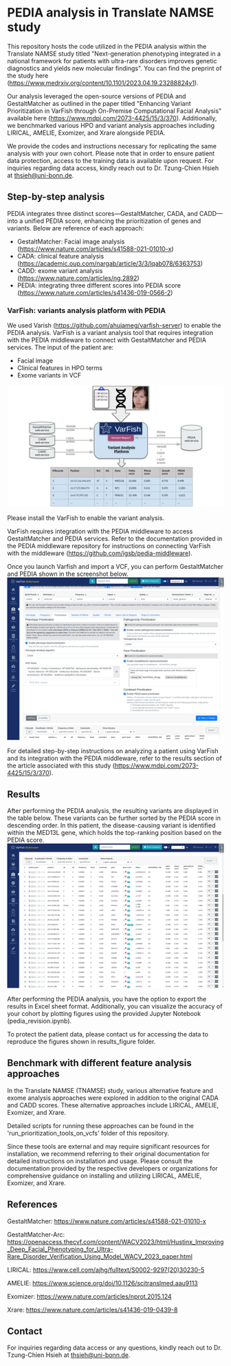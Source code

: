 # PEDIA analysis in Translate NAMSE study

This repository hosts the code utilized in the PEDIA analysis within the Translate NAMSE study titled 
"Next-generation phenotyping integrated in a national framework for patients with ultra-rare disorders improves genetic diagnostics and yields new molecular findings".
You can find the preprint of the study here (https://www.medrxiv.org/content/10.1101/2023.04.19.23288824v1).

Our analysis leveraged the open-source versions of PEDIA and GestaltMatcher as outlined in the paper titled 
"Enhancing Variant Prioritization in VarFish through On-Premise Computational Facial Analysis" available here
(https://www.mdpi.com/2073-4425/15/3/370). 
Additionally, we benchmarked various HPO and variant analysis approaches including LIRICAL, AMELIE, Exomizer, and Xrare alongside PEDIA.

We provide the codes and instructions necessary for replicating the same analysis with your own cohort.
Please note that in order to ensure patient data protection, access to the training data is available upon request.
For inquiries regarding data access, kindly reach out to Dr. Tzung-Chien Hsieh at thsieh@uni-bonn.de.

## Step-by-step analysis
PEDIA integrates three distinct scores—GestaltMatcher, CADA, and CADD—into a unified PEDIA score, enhancing the prioritization of genes and variants.
Below are reference of each approach:
* GestaltMatcher: Facial image analysis (https://www.nature.com/articles/s41588-021-01010-x)
* CADA: clinical feature analysis (https://academic.oup.com/nargab/article/3/3/lqab078/6363753)
* CADD: exome variant analysis (https://www.nature.com/articles/ng.2892)
* PEDIA: integrating three different scores into PEDIA score (https://www.nature.com/articles/s41436-019-0566-2)

### VarFish: variants analysis platform with PEDIA
We used Varish (https://github.com/ahujameg/varfish-server) to enable the PEDIA analysis.
VarFish is a variant analysis tool that requires integration with the PEDIA middleware to connect with GestaltMatcher and PEDIA services.
The input of the patient are:
* Facial image
* Clinical features in HPO terms
* Exome variants in VCF

![VarFish](https://github.com/igsb/PEDIA-TNAMSE/blob/main/image/Enhancing_applicability_of_PEDIA.svg)

Please install the VarFish to enable the variant analysis.

VarFish requires integration with the PEDIA middleware to access GestaltMatcher and PEDIA services.
Refer to the documentation provided in the PEDIA middleware repository for instructions on connecting VarFish with the middleware 
(https://github.com/igsb/pedia-middleware).

Once you launch Varfish and import a VCF, you can perform GestaltMatcher and PEDIA shown in the screenshot below.
![PEDIA](https://github.com/igsb/PEDIA-TNAMSE/blob/main/image/GM-Varifish.png)

For detailed step-by-step instructions on analyzing a patient using VarFish and its integration with the PEDIA middleware, refer to the results section of the article associated with this study 
(https://www.mdpi.com/2073-4425/15/3/370).

## Results
After performing the PEDIA analysis, the resulting variants are displayed in the table below.
These variants can be further sorted by the PEDIA score in descending order.
In this patient, the disease-causing variant is identified within the MED13L gene, which holds the top-ranking position based on the PEDIA score.
![results](https://github.com/igsb/PEDIA-TNAMSE/blob/main/image/result_table.png)

After performing the PEDIA analysis, you have the option to export the results in Excel sheet format. Additionally, you can visualize the accuracy of your cohort by plotting figures using the provided Jupyter Notebook (pedia_revision.ipynb).

To protect the patient data, please contact us for accessing the data to reproduce the figures shown in results_figure folder. 

## Benchmark with different feature analysis approaches
In the Translate NAMSE (TNAMSE) study, various alternative feature and exome analysis approaches were explored in addition to the original CADA and CADD scores. These alternative approaches include LIRICAL, AMELIE, Exomizer, and Xrare.

Detailed scripts for running these approaches can be found in the 'run_prioritization_tools_on_vcfs' folder of this repository.

Since these tools are external and may require significant resources for installation, we recommend referring to their original documentation for detailed instructions on installation and usage. Please consult the documentation provided by the respective developers or organizations for comprehensive guidance on installing and utilizing LIRICAL, AMELIE, Exomizer, and Xrare.

## References
GestaltMatcher: https://www.nature.com/articles/s41588-021-01010-x

GestaltMatcher-Arc: https://openaccess.thecvf.com/content/WACV2023/html/Hustinx_Improving_Deep_Facial_Phenotyping_for_Ultra-Rare_Disorder_Verification_Using_Model_WACV_2023_paper.html

LIRICAL: https://www.cell.com/ajhg/fulltext/S0002-9297(20)30230-5

AMELIE: https://www.science.org/doi/10.1126/scitranslmed.aau9113

Exomizer: https://www.nature.com/articles/nprot.2015.124

Xrare: https://www.nature.com/articles/s41436-019-0439-8


## Contact
For inquiries regarding data access or any questions, kindly reach out to Dr. Tzung-Chien Hsieh at thsieh@uni-bonn.de.


